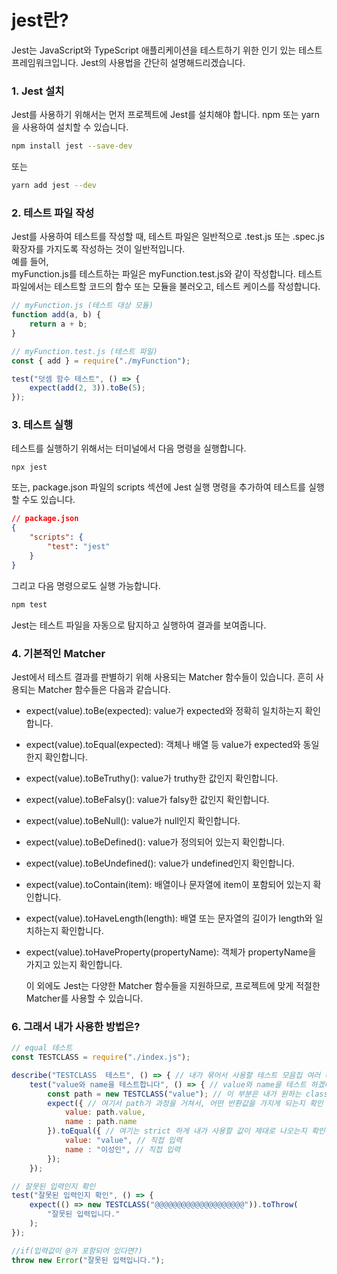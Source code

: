 # jest란?

Jest는 JavaScript와 TypeScript 애플리케이션을 테스트하기 위한 인기 있는 테스트 프레임워크입니다. Jest의 사용법을 간단히 설명해드리겠습니다.

### 1. Jest 설치

Jest를 사용하기 위해서는 먼저 프로젝트에 Jest를 설치해야 합니다. npm 또는 yarn을 사용하여 설치할 수 있습니다.

```bash
npm install jest --save-dev
```

또는

```bash
yarn add jest --dev
```

### 2. 테스트 파일 작성

Jest를 사용하여 테스트를 작성할 때, 테스트 파일은 일반적으로
.test.js 또는 .spec.js 확장자를 가지도록 작성하는 것이 일반적입니다.  
예를 들어,  
myFunction.js를 테스트하는 파일은 myFunction.test.js와 같이 작성합니다. 테스트 파일에서는 테스트할 코드의 함수 또는 모듈을 불러오고, 테스트 케이스를 작성합니다.

```js
// myFunction.js (테스트 대상 모듈)
function add(a, b) {
	return a + b;
}

// myFunction.test.js (테스트 파일)
const { add } = require("./myFunction");

test("덧셈 함수 테스트", () => {
	expect(add(2, 3)).toBe(5);
});
```

### 3. 테스트 실행

테스트를 실행하기 위해서는 터미널에서 다음 명령을 실행합니다.

`npx jest`

또는, package.json 파일의 scripts 섹션에 Jest 실행 명령을 추가하여 테스트를 실행할 수도 있습니다.

```json
// package.json
{
	"scripts": {
		"test": "jest"
	}
}
```

그리고 다음 명령으로도 실행 가능합니다.

```bash
npm test
```

Jest는 테스트 파일을 자동으로 탐지하고 실행하여 결과를 보여줍니다.

### 4. 기본적인 Matcher

Jest에서 테스트 결과를 판별하기 위해 사용되는 Matcher 함수들이 있습니다. 흔히 사용되는 Matcher 함수들은 다음과 같습니다.

- expect(value).toBe(expected): value가 expected와 정확히 일치하는지 확인합니다.
- expect(value).toEqual(expected): 객체나 배열 등 value가 expected와 동일한지 확인합니다.
- expect(value).toBeTruthy(): value가 truthy한 값인지 확인합니다.
- expect(value).toBeFalsy(): value가 falsy한 값인지 확인합니다.
- expect(value).toBeNull(): value가 null인지 확인합니다.
- expect(value).toBeDefined(): value가 정의되어 있는지 확인합니다.
- expect(value).toBeUndefined(): value가 undefined인지 확인합니다.
- expect(value).toContain(item): 배열이나 문자열에 item이 포함되어 있는지 확인합니다.
- expect(value).toHaveLength(length): 배열 또는 문자열의 길이가 length와 일치하는지 확인합니다.
- expect(value).toHaveProperty(propertyName): 객체가 propertyName을 가지고 있는지 확인합니다.

  이 외에도 Jest는 다양한 Matcher 함수들을 지원하므로, 프로젝트에 맞게 적절한 Matcher를 사용할 수 있습니다.

### 6. 그래서 내가 사용한 방법은?

```js
// equal 테스트
const TESTCLASS = require("./index.js");

describe("TESTCLASS  테스트", () => { // 내가 묶어서 사용할 테스트 모음집 여러 테스트들을 하나의 규칙으로 묶어서 사용가능
	test("value와 name을 테스트합니다", () => { // value와 name을 테스트 하겠다는 명시, 개발자가 이해하기 적합한 제목을 사용하는것이 좋다
		const path = new TESTCLASS("value"); // 이 부분은 내가 원하는 class를 선언하거나 코드를 작성하는 부분
		expect({ // 여기서 path가 과정을 거쳐서, 어떤 반환값을 가지게 되는지 확인
			value: path.value,
			name : path.name
		}).toEqual({ // 여기는 strict 하게 내가 사용할 값이 제대로 나오는지 확인해야 한다.
			value: "value", // 직접 입력
			name : "이성인", // 직접 입력
		});
	});
```

```js
// 잘못된 입력인지 확인
test("잘못된 입력인지 확인", () => {
	expect(() => new TESTCLASS("@@@@@@@@@@@@@@@@@@@@")).toThrow(
		"잘못된 입력입니다."
	);
});
```

```js
//if(입력값이 @가 포함되어 있다면?)
throw new Error("잘못된 입력입니다.");
```
